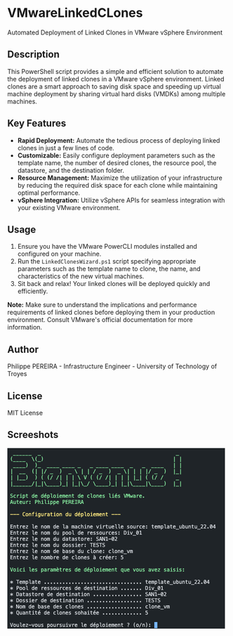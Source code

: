 # VMwareLinkedCLones
Automated Deployment of Linked Clones in VMware vSphere Environment

## Description

This PowerShell script provides a simple and efficient solution to automate the deployment of linked clones in a VMware vSphere environment. Linked clones are a smart approach to saving disk space and speeding up virtual machine deployment by sharing virtual hard disks (VMDKs) among multiple machines.

## Key Features

- **Rapid Deployment:** Automate the tedious process of deploying linked clones in just a few lines of code.
- **Customizable:** Easily configure deployment parameters such as the template name, the number of desired clones, the resource pool, the datastore, and the destination folder.
- **Resource Management:** Maximize the utilization of your infrastructure by reducing the required disk space for each clone while maintaining optimal performance.
- **vSphere Integration:** Utilize vSphere APIs for seamless integration with your existing VMware environment.

## Usage

1. Ensure you have the VMware PowerCLI modules installed and configured on your machine.
2. Run the `LinkedClonesWizard.ps1` script specifying appropriate parameters such as the template name to clone, the name, and characteristics of the new virtual machines.
3. Sit back and relax! Your linked clones will be deployed quickly and efficiently.

**Note:** Make sure to understand the implications and performance requirements of linked clones before deploying them in your production environment. Consult VMware's official documentation for more information.

## Author

Philippe PEREIRA - Infrastructure Engineer - University of Technology of Troyes

## License

MIT License

## Screeshots

![Menu principal](screenshots/linkedclonesscreen.png)

